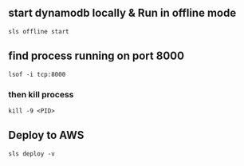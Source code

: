 ## start dynamodb locally & Run in offline mode
```
sls offline start
```

## find process running on port 8000
```
lsof -i tcp:8000
```
### then kill process 
```
kill -9 <PID>
```

## Deploy to AWS
```
sls deploy -v
```
